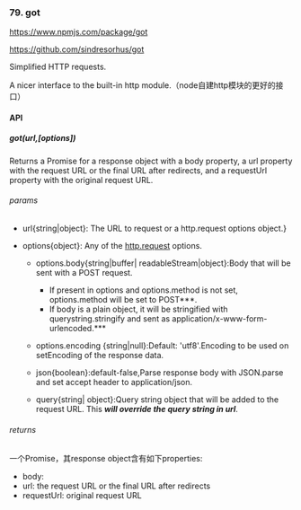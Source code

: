 ### 79. got
<https://www.npmjs.com/package/got>

<https://github.com/sindresorhus/got>

Simplified HTTP requests.

A nicer interface to the built-in http module.（node自建http模块的更好的接口）

#### API
##### got(url,[options])
Returns a Promise for a response object with a body property, a url property with the request URL or the final URL after redirects, and a requestUrl property with the original request URL.
###### params
- url{string|object}: The URL to request or a http.request options object.}

- options{object}: Any of the [http.request](https://nodejs.org/api/http.html#http_http_request_options_callback) options.
  
  - options.body{string|buffer| readableStream|object}:Body that will be sent with a POST request.
    - If present in options and options.method is not set, options.method will be set to POST***.
    - If body is a plain object, it will be stringified with querystring.stringify and sent as application/x-www-form-urlencoded.***
  
  - options.encoding {string|null}:Default: 'utf8'.Encoding to be used on setEncoding of the response data.

  - json{boolean}:default-false,Parse response body with JSON.parse and set accept header to application/json.

  - query{string| object}:Query string object that will be added to the request URL. This ***will override the query string in url***.

###### returns
一个Promise，其response object含有如下properties:

- body:
- url:  the request URL or the final URL after redirects
- requestUrl: original request URL
